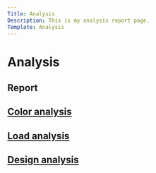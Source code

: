 ```yaml
---
Title: Analysis
Description: This is my analysis report page.
Template: Analysis
---
```

Analysis
==========================

<div class="analys">
    <h2>Report</h>
</div>

<div class="colors">
    <a href = "analysis/01_colors">
    <h2>Color analysis</h>
    </a>
</div>

<div class="load">
    <a href = "analysis/02_load">
    <h2>Load analysis</h>
    </a>
</div>

<div class="design">
    <a href = "analysis/03_design_principles">
    <h2>Design analysis</h>
    </a>
</div>

